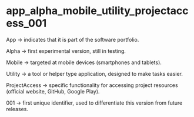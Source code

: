 # app_alpha_mobile_utility_projectaccess_001

App → indicates that it is part of the software portfolio.

Alpha → first experimental version, still in testing.

Mobile → targeted at mobile devices (smartphones and tablets).

Utility → a tool or helper type application, designed to make tasks easier.

ProjectAccess → specific functionality for accessing project resources (official website, GitHub, Google Play).

001 → first unique identifier, used to differentiate this version from future releases.
